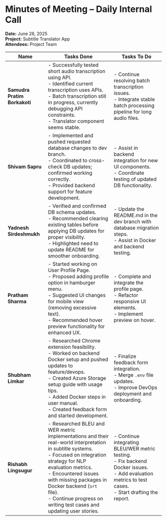 # Minutes of Meeting – Daily Internal Call  
**Date:** June 26, 2025  
**Project:** Subtitle Translator App  
**Attendees:** Project Team  

| Name                    | Tasks Done                                                                                                                   | Tasks To Do                                                                                                                |
|-------------------------|-------------------------------------------------------------------------------------------------------------------------------|----------------------------------------------------------------------------------------------------------------------------|
| **Samudra Pratim Borkakoti** | - Successfully tested short audio transcription using API.  <br> - Identified current transcription uses APIs.  <br> - Batch transcription still in progress, currently debugging API constraints.  <br> - Translator component seems stable. | - Continue resolving batch transcription issues.  <br> - Integrate stable batch processing pipeline for long audio files. |
| **Shivam Sapru**            | - Implemented and pushed requested database changes to dev branch.  <br> - Coordinated to cross-check DB updates; confirmed working correctly.  <br> - Provided backend support for feature development. | - Assist in backend integration for new UI components.  <br> - Coordinate testing of updated DB functionality.            |
| **Yadnesh Sirdeshmukh**     | - Verified and confirmed DB schema updates.  <br> - Recommended clearing existing tables before applying DB updates for proper visibility.  <br> - Highlighted need to update README for smoother onboarding. | - Update the README.md in the dev branch with database migration steps.  <br> - Assist in Docker and backend testing.     |
| **Pratham Sharma**          | - Started working on User Profile Page.  <br> - Proposed adding profile option in hamburger menu.  <br> - Suggested UI changes for mobile view (removing excessive text).  <br> - Recommended hover preview functionality for enhanced UX. | - Complete and integrate the profile page.  <br> - Refactor responsive UI elements.  <br> - Implement preview on hover.   |
| **Shubham Limkar**          | - Researched Chrome extension feasibility.  <br> - Worked on backend Docker setup and pushed updates to feature/devops.  <br> - Created Azure Storage setup guide with usage tips.  <br> - Added Docker steps in user manual.  <br> - Created feedback form and started development. | - Finalize feedback form integration.  <br> - Merge `.env` file updates.  <br> - Improve DevOps deployment and onboarding. |
| **Rishabh Lingsugur**       | - Researched BLEU and WER metric implementations and their real-world interpretation in subtitle systems.  <br> - Focused on integration strategy for NLP evaluation metrics.  <br> - Encountered issues with missing packages in Docker backend (`srt` file).  <br> - Continue progress on writing test cases and updating user stories. | - Continue integrating BLEU/WER metric testing.  <br> - Fix backend Docker issues.  <br> - Add evaluation metrics to test cases.  <br> - Start drafting the report. |

